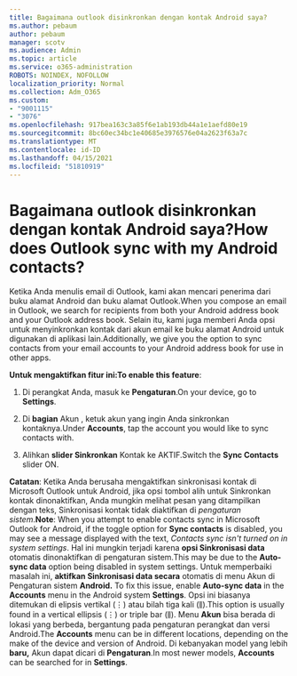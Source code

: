 ```yaml
---
title: Bagaimana outlook disinkronkan dengan kontak Android saya?
ms.author: pebaum
author: pebaum
manager: scotv
ms.audience: Admin
ms.topic: article
ms.service: o365-administration
ROBOTS: NOINDEX, NOFOLLOW
localization_priority: Normal
ms.collection: Adm_O365
ms.custom:
- "9001115"
- "3076"
ms.openlocfilehash: 917bea163c3a85f6e1ab193db44a1e1aefd80e19
ms.sourcegitcommit: 8bc60ec34bc1e40685e3976576e04a2623f63a7c
ms.translationtype: MT
ms.contentlocale: id-ID
ms.lasthandoff: 04/15/2021
ms.locfileid: "51810919"
---
```

# <a name="how-does-outlook-sync-with-my-android-contacts"></a><span data-ttu-id="5d08e-102">Bagaimana outlook disinkronkan dengan kontak Android saya?</span><span class="sxs-lookup"><span data-stu-id="5d08e-102">How does Outlook sync with my Android contacts?</span></span>

<span data-ttu-id="5d08e-103">Ketika Anda menulis email di Outlook, kami akan mencari penerima dari buku alamat Android dan buku alamat Outlook.</span><span class="sxs-lookup"><span data-stu-id="5d08e-103">When you compose an email in Outlook, we search for recipients from both your Android address book and your Outlook address book.</span></span> <span data-ttu-id="5d08e-104">Selain itu, kami juga memberi Anda opsi untuk menyinkronkan kontak dari akun email ke buku alamat Android untuk digunakan di aplikasi lain.</span><span class="sxs-lookup"><span data-stu-id="5d08e-104">Additionally, we give you the option to sync contacts from your email accounts to your Android address book for use in other apps.</span></span> 
 
<span data-ttu-id="5d08e-105">**Untuk mengaktifkan fitur ini:**</span><span class="sxs-lookup"><span data-stu-id="5d08e-105">**To enable this feature**:</span></span>
 
1. <span data-ttu-id="5d08e-106">Di perangkat Anda, masuk ke **Pengaturan**.</span><span class="sxs-lookup"><span data-stu-id="5d08e-106">On your device, go to **Settings**.</span></span>

2. <span data-ttu-id="5d08e-107">Di **bagian** Akun , ketuk akun yang ingin Anda sinkronkan kontaknya.</span><span class="sxs-lookup"><span data-stu-id="5d08e-107">Under **Accounts**, tap the account you would like to sync contacts with.</span></span>

3. <span data-ttu-id="5d08e-108">Alihkan **slider Sinkronkan** Kontak ke AKTIF.</span><span class="sxs-lookup"><span data-stu-id="5d08e-108">Switch the **Sync Contacts** slider ON.</span></span>
 
<span data-ttu-id="5d08e-109">**Catatan**: Ketika Anda berusaha mengaktifkan sinkronisasi kontak di Microsoft  Outlook untuk Android, jika opsi tombol alih untuk Sinkronkan kontak dinonaktifkan, Anda mungkin melihat pesan yang ditampilkan dengan teks, Sinkronisasi kontak tidak diaktifkan di *pengaturan sistem*.</span><span class="sxs-lookup"><span data-stu-id="5d08e-109">**Note**: When you attempt to enable contacts sync in Microsoft Outlook for Android, if the toggle option for **Sync contacts** is disabled, you may see a message displayed with the text, *Contacts sync isn't turned on in system settings*.</span></span> <span data-ttu-id="5d08e-110">Hal ini mungkin terjadi karena **opsi Sinkronisasi data** otomatis dinonaktifkan di pengaturan sistem.</span><span class="sxs-lookup"><span data-stu-id="5d08e-110">This may be due to the **Auto-sync data** option being disabled in system settings.</span></span> <span data-ttu-id="5d08e-111">Untuk memperbaiki masalah ini, **aktifkan Sinkronisasi data secara** otomatis di menu Akun di Pengaturan sistem **Android.** </span><span class="sxs-lookup"><span data-stu-id="5d08e-111">To fix this issue, enable  **Auto-sync data** in the  **Accounts** menu in the Android system  **Settings**.</span></span> <span data-ttu-id="5d08e-112">Opsi ini biasanya ditemukan di elipsis vertikal (⋮) atau bilah tiga kali (⫼).</span><span class="sxs-lookup"><span data-stu-id="5d08e-112">This option is usually found in a vertical ellipsis (⋮) or triple bar (⫼).</span></span> <span data-ttu-id="5d08e-113">Menu  **Akun** bisa berada di lokasi yang berbeda, bergantung pada pengaturan perangkat dan versi Android.</span><span class="sxs-lookup"><span data-stu-id="5d08e-113">The  **Accounts** menu can be in different locations, depending on the make of the device and version of Android.</span></span> <span data-ttu-id="5d08e-114">Di kebanyakan model yang lebih **baru,** Akun dapat dicari di **Pengaturan**.</span><span class="sxs-lookup"><span data-stu-id="5d08e-114">In most newer models, **Accounts** can be searched for in **Settings**.</span></span>